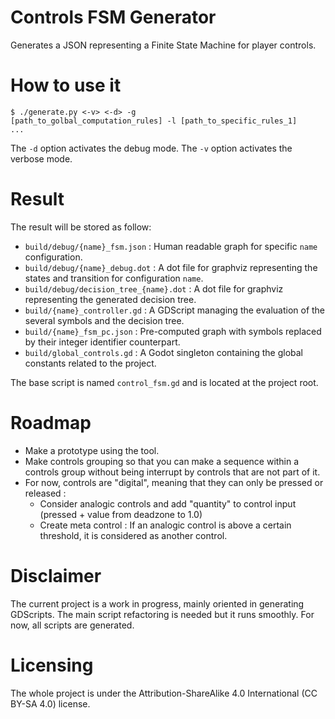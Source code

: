 # Controls FSM Generator

Generates a JSON representing a Finite State Machine for player controls.

# How to use it

<code>$ ./generate.py <-v> <-d> -g [path_to_golbal_computation_rules] -l [path_to_specific_rules_1] ...</code>

The <code>-d</code> option activates the debug mode.
The <code>-v</code> option activates the verbose mode.

# Result

The result will be stored as follow:
- <code>build/debug/{name}_fsm.json</code> : Human readable graph for specific <code>name</code> configuration.
- <code>build/debug/{name}_debug.dot</code> : A dot file for graphviz representing the states and transition for configuration <code>name</code>.
- <code>build/debug/decision_tree_{name}.dot</code> : A dot file for graphviz representing the generated decision tree.
- <code>build/{name}_controller.gd</code> : A GDScript managing the evaluation of the several symbols and the decision tree.
- <code>build/{name}_fsm_pc.json</code> : Pre-computed graph with symbols replaced by their integer identifier counterpart.
- <code>build/global_controls.gd</code> : A Godot singleton containing the global constants related to the project.

The base script is named <code>control_fsm.gd</code> and is located at the project root.

# Roadmap

- Make a prototype using the tool.
- Make controls grouping so that you can make a sequence within a controls group without being interrupt by controls that are not part of it.
- For now, controls are "digital", meaning that they can only be pressed or released :
  - Consider analogic controls and add "quantity" to control input (pressed + value from deadzone to 1.0)
  - Create meta control : If an analogic control is above a certain threshold, it is considered as another control.

# Disclaimer

The current project is a work in progress, mainly oriented in generating GDScripts.
The main script refactoring is needed but it runs smoothly.
For now, all scripts are generated.

# Licensing

The whole project is under the Attribution-ShareAlike 4.0 International (CC BY-SA 4.0) license.
